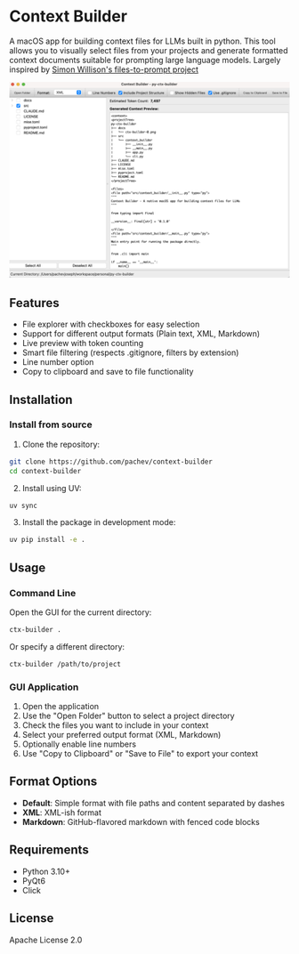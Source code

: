 # Context Builder

A  macOS app for building context files for LLMs built in python. This tool allows you to visually select files from your projects and generate formatted context documents suitable for prompting large language models. Largely inspired by [Simon Willison's files-to-prompt project](https://github.com/simonw/files-to-prompt/tree/main)

![Context Builder Screenshot](./docs/ctx-builder-0.png)

## Features

- File explorer with checkboxes for easy selection
- Support for different output formats (Plain text, XML, Markdown)
- Live preview with token counting
- Smart file filtering (respects .gitignore, filters by extension)
- Line number option
- Copy to clipboard and save to file functionality

## Installation

### Install from source

1. Clone the repository:
```bash
git clone https://github.com/pachev/context-builder
cd context-builder
```

2. Install using UV:
```bash
uv sync
```

3. Install the package in development mode:
```bash
uv pip install -e .
```

## Usage

### Command Line

Open the GUI for the current directory:

```bash
ctx-builder .
```

Or specify a different directory:

```bash
ctx-builder /path/to/project
```

### GUI Application

1. Open the application
2. Use the "Open Folder" button to select a project directory
3. Check the files you want to include in your context
4. Select your preferred output format (XML, Markdown)
5. Optionally enable line numbers
6. Use "Copy to Clipboard" or "Save to File" to export your context

## Format Options

- **Default**: Simple format with file paths and content separated by dashes
- **XML**: XML-ish format 
- **Markdown**: GitHub-flavored markdown with fenced code blocks

## Requirements

- Python 3.10+
- PyQt6
- Click

## License

Apache License 2.0
